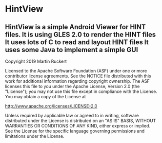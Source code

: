 HintView
=========
HintView is a simple Android Viewer for HINT files.
It is using GLES 2.0 to render the HINT files
It uses lots of C to read and layout HINT files
It uses some Java to implement a simple GUI
-------
Copyright 2019 Martin Ruckert


Licensed to the Apache Software Foundation (ASF) under one or more contributor
license agreements.  See the NOTICE file distributed with this work for
additional information regarding copyright ownership.  The ASF licenses this
file to you under the Apache License, Version 2.0 (the "License"); you may not
use this file except in compliance with the License.  You may obtain a copy of
the License at

  http://www.apache.org/licenses/LICENSE-2.0

Unless required by applicable law or agreed to in writing, software
distributed under the License is distributed on an "AS IS" BASIS, WITHOUT
WARRANTIES OR CONDITIONS OF ANY KIND, either express or implied.  See the
License for the specific language governing permissions and limitations under
the License.
